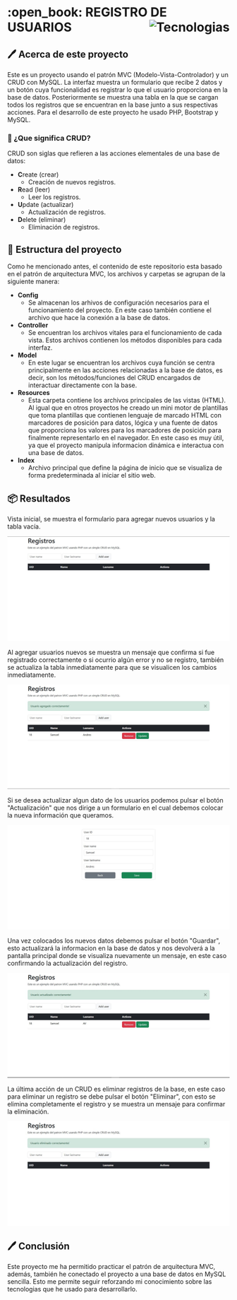 <h1 align="left" width="100%"> :open_book: REGISTRO DE USUARIOS <img align="right" src="https://skillicons.dev/icons?i=vscode,php,bootstrap,html,css,mysql,github,git" height="37" alt="Tecnologias"> </h1>

## :pen: Acerca de este proyecto

Este es un proyecto usando el patrón MVC (Modelo-Vista-Controlador) y un CRUD con MySQL. La interfaz muestra un formulario que recibe 2 datos y un botón cuya funcionalidad es registrar lo que el usuario proporciona en la base de datos. Posteriormente se muestra una tabla en la que se cargan todos los registros que se encuentran en la base junto a sus respectivas acciones. Para el desarrollo de este proyecto he usado PHP, Bootstrap y MySQL.

### :pencil: ¿Que significa CRUD?

CRUD son siglas que refieren a las acciones elementales de una base de datos:

- **C**reate (crear)
  - Creación de nuevos registros.
- **R**ead (leer)
  - Leer los registros.
- **U**pdate (actualizar)
  - Actualización de registros.
- **D**elete (eliminar)
  - Eliminación de registros.

## :hammer: Estructura del proyecto

Como he mencionado antes, el contenido de este repositorio esta basado en el patrón de arquitectura MVC, los archivos y carpetas se agrupan de la siguiente manera:

- **Config**
  - Se almacenan los arhivos de configuración necesarios para el funcionamiento del proyecto. En este caso también contiene el archivo que hace la conexión a la base de datos.
- **Controller**
  - Se encuentran los archivos vitales para el funcionamiento de cada vista. Estos archivos contienen los métodos disponibles para cada interfaz.
- **Model**
  - En este lugar se encuentran los archivos cuya función se centra principalmente en las acciones relacionadas a la base de datos, es decir, son los métodos/funciones del CRUD encargados de interactuar directamente con la base.
- **Resources**
  - Esta carpeta contiene los archivos principales de las vistas (HTML). Al igual que en otros proyectos he creado un mini motor de plantillas que toma plantillas que contienen lenguaje de marcado HTML con marcadores de posición para datos, lógica y una fuente de datos que proporciona los valores para los marcadores de posición para finalmente representarlo en el navegador. En este caso es muy útil, ya que el proyecto manipula informacion dinámica e interactua con una base de datos.
- **Index**
  - Archivo principal que define la página de inicio que se visualiza de forma predeterminada al iniciar el sitio web.

## :package: Resultados

Vista inicial, se muestra el formulario para agregar nuevos usuarios y la tabla vacía.

<p align="center">
  <img src="https://raw.githubusercontent.com/samoel-andres/practica_mvc_php/main/public/evidence/empty_form.JPG" alt="Vista inicial">
</p>

Al agregar usuarios nuevos se muestra un mensaje que confirma si fue registrado correctamente o si ocurrio algún error y no se registro, también se actualiza la tabla inmediatamente para que se visualicen los cambios inmediatamente.

<p align="center">
  <img src="https://raw.githubusercontent.com/samoel-andres/practica_mvc_php/main/public/evidence/record_added.JPG" alt="Registro agregado">
</p>

Si se desea actualizar algun dato de los usuarios podemos pulsar el botón "Actualización" que nos dirige a un formulario en el cual debemos colocar la nueva información que queramos.

<p align="center">
  <img src="https://raw.githubusercontent.com/samoel-andres/practica_mvc_php/main/public/evidence/form_to_update.JPG" alt="Formulario para actualizar registros">
</p>

Una vez colocados los nuevos datos debemos pulsar el botón "Guardar", esto actualizará la informacion en la base de datos y nos devolverá a la pantalla principal donde se visualiza nuevamente un mensaje, en este caso confirmando la actualización del registro.

<p align="center">
  <img src="https://raw.githubusercontent.com/samoel-andres/practica_mvc_php/main/public/evidence/record_updated.JPG" alt="Registro actualizado">
</p>

La última acción de un CRUD es eliminar registros de la base, en este caso para eliminar un registro se debe pulsar el botón "Eliminar", con esto se elimina completamente el registro y se muestra un mensaje para confirmar la eliminación.

<p align="center">
  <img src="https://raw.githubusercontent.com/samoel-andres/practica_mvc_php/main/public/evidence/record_removed.JPG" alt="Registro eliminado">
</p>

## :pen: Conclusión

Este proyecto me ha permitido practicar el patrón de arquitectura MVC, además, también he conectado el proyecto a una base de datos en MySQL sencilla. Esto me permite seguir reforzando mi conocimiento sobre las tecnologias que he usado para desarrollarlo.
